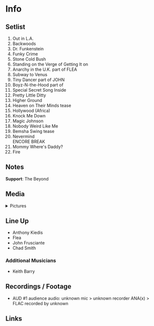 # Info

## Setlist

1. Out in L.A.
2. Backwoods
3. Dr. Funkenstein
4. Funky Crime
5. Stone Cold Bush
6. Standing on the Verge of Getting It on
7. Anarchy in the U.K. part of FLEA
8. Subway to Venus
9. Tiny Dancer part of JOHN
10. Boyz-N-the-Hood part of
11. Special Secret Song Inside
12. Pretty Little Ditty
13. Higher Ground
14. Heaven on Their Minds tease
15. Hollywood (Africa)
16. Knock Me Down
17. Magic Johnson
18. Nobody Weird Like Me
19. Bemsha Swing tease
20. Nevermind
<br>ENCORE BREAK
21. Mommy Where's Daddy?
22. Fire

## Notes

**Support**: The Beyond

## Media 

<details>
  <summary>Pictures</summary>
  <!--<img alt="Setlist" title="Setlist" src="_.jpg" height="200" />
  <img alt="Flyer" title="Flyer" src="_.jpg" height="200" />
  <img alt="Clipper" title="Clipper" src="_.jpg" height="200" />
  <img alt="Ticket" title="Ticket" src="_.jpg" height="200" />
  -->
</details>

## Line Up

* Anthony Kiedis
* Flea
* John Frusciante
* Chad Smith

### Additional Musicians

* Keith Barry

## Recordings / Footage

* AUD #1 audience audio: unknown mic > unknown recorder ANA(x) > FLAC recorded by unknown

## Links
